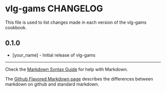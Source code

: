 vlg-gams CHANGELOG
==================

This file is used to list changes made in each version of the vlg-gams cookbook.

0.1.0
-----
- [your_name] - Initial release of vlg-gams

- - -
Check the [Markdown Syntax Guide](http://daringfireball.net/projects/markdown/syntax) for help with Markdown.

The [Github Flavored Markdown page](http://github.github.com/github-flavored-markdown/) describes the differences between markdown on github and standard markdown.
